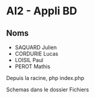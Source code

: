 # AI2 - Appli BD

## Noms

- SAQUARD Julien
- CORDURIE Lucas
- LOISIL Paul
- PEROT Mathis

Depuis la racine, php index.php

Schemas dans le dossier Fichiers
